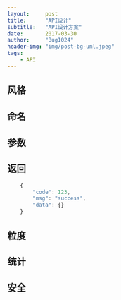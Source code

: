 ```yaml
---
layout:     post
title:      "API设计"
subtitle:   "API设计方案"
date:       2017-03-30
author:     "Bug1024"
header-img: "img/post-bg-uml.jpeg"
tags:
    - API
---
```


## 风格

## 命名

## 参数

## 返回
```javascript
    {
        "code": 123,
        "msg": "success",
        "data": {}
    }
```

## 粒度

## 统计

## 安全
